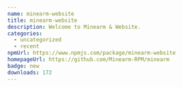 ```yaml
---
name: minearm-website
title: minearm-website
description: Welcome to Minearm & Website.
categories:
  - uncategorized
  - recent
npmUrl: https://www.npmjs.com/package/minearm-website
homepageUrl: https://github.com/Minearm-RPM/minearm
badge: new
downloads: 172
---
```

